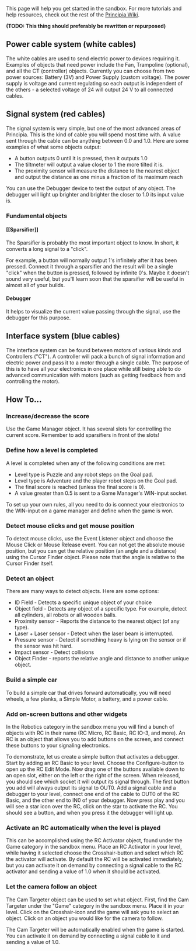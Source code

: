 This page will help you get started in the sandbox. For more tutorials and help resources, check out the rest of the [Principia Wiki](/wiki/).

**(TODO: This thing should preferably be rewritten or repurposed)**

## Power cable system (white cables)
The white cables are used to send electric power to devices requiring it. Examples of objects that need power include the Fan, Trampoline (optional), and all the CT (controller) objects. Currently you can choose from two power sources: Battery (3V) and Power Supply (custom voltage). The power supply is voltage and current regulating so each output is independent of the others - a selected voltage of 24 will output 24 V to all connected cables.

## Signal system (red cables)

The signal system is very simple, but one of the most advanced areas of Principia. This is the kind of cable you will spend most time with. A value sent through the cable can be anything between 0.0 and 1.0. Here are some examples of what some objects output:

- A button outputs 0 until it is pressed, then it outputs 1.0
- The tiltmeter will output a value closer to 1 the more tilted it is.
- The proximity sensor will measure the distance to the nearest object and output the distance as one minus a fraction of its maximum reach

You can use the Debugger device to test the output of any object. The debugger will light up brighter and brighter the closer to 1.0 its input value is.

### Fundamental objects

#### [[Sparsifier]]
The Sparsifier is probably the most important object to know. In short, it converts a long signal to a "click".

For example, a button will normally output 1's infinitely after it has been pressed. Connect it through a sparsifier and the result will be a single "click" when the button is pressed, followed by infinite 0's. Maybe it doesn't sound very useful, but you'll learn soon that the sparsifier will be useful in almost all of your builds.

#### Debugger
It helps to visualize the current value passing through the signal, use the debugger for this purpose.

## Interface system (blue cables)

The interface system can be found between motors of various kinds and Controllers ("CT").  A controller will pack a bunch of signal information and electric power and pass it to a motor through a single cable. The purpose of this is to have all your electronics in one place while still being able to do advanced communication with motors (such as getting feedback from and controlling the motor).

## How To...

### Increase/decrease the score
Use the Game Manager object. It has several slots for controlling the current score. Remember to add sparsifiers in front of the slots!

### Define how a level is completed
A level is completed when any of the following conditions are met:

- Level type is Puzzle and any robot steps on the Goal pad.
- Level type is Adventure and the player robot steps on the Goal pad.
- The final score is reached (unless the final score is 0).
- A value greater than 0.5 is sent to a Game Manager's WIN-input socket.

To set up your own rules, all you need to do is connect your electronics to the WIN-input on a game manager and define when the game is won.

### Detect mouse clicks and get mouse position
To detect mouse clicks, use the Event Listener object and choose the Mouse Click or Mouse Release event.
You can not get the absolute mouse position, but you can get the relative position (an angle and a distance) using the Cursor Finder object. Please note that the angle is relative to the Cursor Finder itself.

### Detect an object

There are many ways to detect objects. Here are some options:

- ID Field - Detects a specific unique object of your choice
- Object field - Detects any object of a specific type. For example, detect all cylinders, all robots or all wooden balls.
- Proximity sensor - Reports the distance to the nearest object (of any type).
- Laser + Laser sensor - Detect when the laser beam is interrupted.
- Pressure sensor - Detect if something heavy is lying on the sensor or if the sensor was hit hard.
- Impact sensor - Detect collisions
- Object Finder - reports the relative angle and distance to another unique object.

### Build a simple car
To build a simple car that drives forward automatically, you will need wheels, a few planks, a Simple Motor, a battery, and a power cable.

### Add on-screen buttons and other widgets

In the Robotics category in the sandbox menu you will find a bunch of objects with RC in their name (RC Micro, RC Basic, RC IO-3, and more). An RC is an object that allows you to add buttons on the screen, and connect these buttons to your signaling electronics.


To demonstrate, let us create a simple button that activates a debugger. Start by adding an RC Basic to your level. Choose the Configure-button to open up the RC Edit Mode. Now drag one of the buttons available down to an open slot, either on the left or the right of the screen. When released, you should see which socket it will output its signal through. The first button you add will always output its signal to OUT0. Add a signal cable and a debugger to your level, connect one end of the cable to OUT0 of the RC Basic, and the other end to IN0 of your debugger. Now press play and you will see a star icon over the RC, click on the star to activate the RC. You should see a button, and when you press it the debugger will light up.

### Activate an RC automatically when the level is played

This can be accomplished using the RC Activator object, found under the Game category in the sandbox menu. Place an RC Activator in your level, while having it selected choose the Crosshair-button and select which RC the activator will activate. By default the RC will be activated immediately, but you can activate it on demand by connecting a signal cable to the RC activator and sending a value of 1.0 when it should be activated.

### Let the camera follow an object
The Cam Targeter object can be used to set what object. First, find the Cam Targeter under the "Game" category in the sandbox menu. Place it in your level. Click on the Crosshair-icon and the game will ask you to select an object. Click on an object you would like for the camera to follow.

The Cam Targeter will be automatically enabled when the game is started. You can activate it on demand by connecting a signal cable to it and sending a value of 1.0.